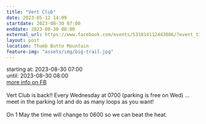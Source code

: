 ```yaml
---
title: "Vert Club"
date: 2023-05-12 14:09
startdate: 2023-08-30 07:00
enddate: 2023-08-30 08:00
external_url: https://www.facebook.com/events/531814112443086/?event_time_id=531814172443080
layout: post
location: Thumb Butte Mountain
feature-img: "assets/img/big-trail.jpg"
---
```


starting at: 2023-08-30 07:00<br>until: 2023-08-30 08:00<br><a href="https://www.facebook.com/events/531814112443086/?event_time_id=531814172443080">more info on FB</a><br><br>Vert Club is back!! Every Wednesday at 0700 (parking is free on Wed) … meet in the parking lot and do as many loops as you want!<br>
  <br>
  On 1 May the time will change to 0600 so we can beat the heat.<br>
  <br>
  
